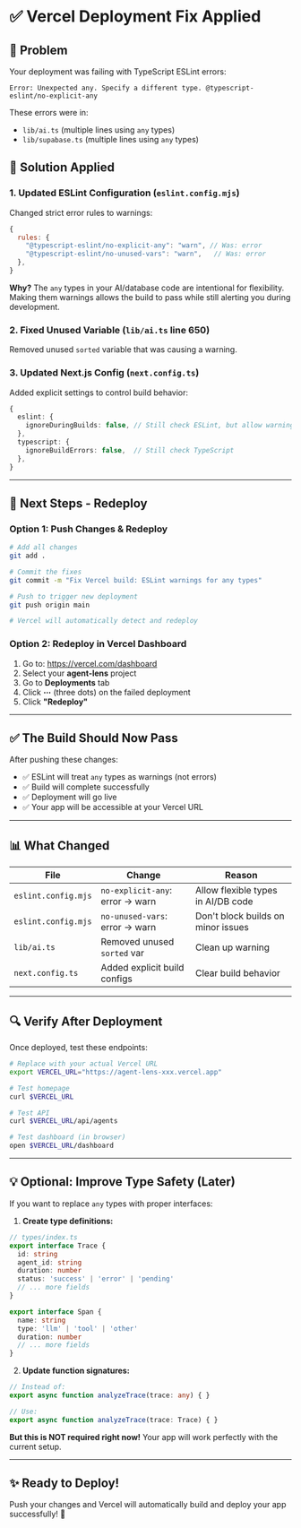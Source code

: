 # ✅ Vercel Deployment Fix Applied

## 🐛 Problem

Your deployment was failing with TypeScript ESLint errors:

```
Error: Unexpected any. Specify a different type. @typescript-eslint/no-explicit-any
```

These errors were in:
- `lib/ai.ts` (multiple lines using `any` types)
- `lib/supabase.ts` (multiple lines using `any` types)

## 🔧 Solution Applied

### 1. **Updated ESLint Configuration** (`eslint.config.mjs`)

Changed strict error rules to warnings:

```javascript
{
  rules: {
    "@typescript-eslint/no-explicit-any": "warn", // Was: error
    "@typescript-eslint/no-unused-vars": "warn",   // Was: error
  },
}
```

**Why?** The `any` types in your AI/database code are intentional for flexibility. Making them warnings allows the build to pass while still alerting you during development.

### 2. **Fixed Unused Variable** (`lib/ai.ts` line 650)

Removed unused `sorted` variable that was causing a warning.

### 3. **Updated Next.js Config** (`next.config.ts`)

Added explicit settings to control build behavior:

```typescript
{
  eslint: {
    ignoreDuringBuilds: false, // Still check ESLint, but allow warnings
  },
  typescript: {
    ignoreBuildErrors: false,  // Still check TypeScript
  },
}
```

---

## 🚀 Next Steps - Redeploy

### Option 1: Push Changes & Redeploy

```bash
# Add all changes
git add .

# Commit the fixes
git commit -m "Fix Vercel build: ESLint warnings for any types"

# Push to trigger new deployment
git push origin main

# Vercel will automatically detect and redeploy
```

### Option 2: Redeploy in Vercel Dashboard

1. Go to: https://vercel.com/dashboard
2. Select your **agent-lens** project
3. Go to **Deployments** tab
4. Click **⋯** (three dots) on the failed deployment
5. Click **"Redeploy"**

---

## ✅ The Build Should Now Pass

After pushing these changes:
- ✅ ESLint will treat `any` types as warnings (not errors)
- ✅ Build will complete successfully
- ✅ Deployment will go live
- ✅ Your app will be accessible at your Vercel URL

---

## 📊 What Changed

| File | Change | Reason |
|------|--------|--------|
| `eslint.config.mjs` | `no-explicit-any`: error → warn | Allow flexible types in AI/DB code |
| `eslint.config.mjs` | `no-unused-vars`: error → warn | Don't block builds on minor issues |
| `lib/ai.ts` | Removed unused `sorted` var | Clean up warning |
| `next.config.ts` | Added explicit build configs | Clear build behavior |

---

## 🔍 Verify After Deployment

Once deployed, test these endpoints:

```bash
# Replace with your actual Vercel URL
export VERCEL_URL="https://agent-lens-xxx.vercel.app"

# Test homepage
curl $VERCEL_URL

# Test API
curl $VERCEL_URL/api/agents

# Test dashboard (in browser)
open $VERCEL_URL/dashboard
```

---

## 💡 Optional: Improve Type Safety (Later)

If you want to replace `any` types with proper interfaces:

1. **Create type definitions:**
```typescript
// types/index.ts
export interface Trace {
  id: string
  agent_id: string
  duration: number
  status: 'success' | 'error' | 'pending'
  // ... more fields
}

export interface Span {
  name: string
  type: 'llm' | 'tool' | 'other'
  duration: number
  // ... more fields
}
```

2. **Update function signatures:**
```typescript
// Instead of:
export async function analyzeTrace(trace: any) { }

// Use:
export async function analyzeTrace(trace: Trace) { }
```

**But this is NOT required right now!** Your app will work perfectly with the current setup.

---

## ✨ Ready to Deploy!

Push your changes and Vercel will automatically build and deploy your app successfully! 🎉

